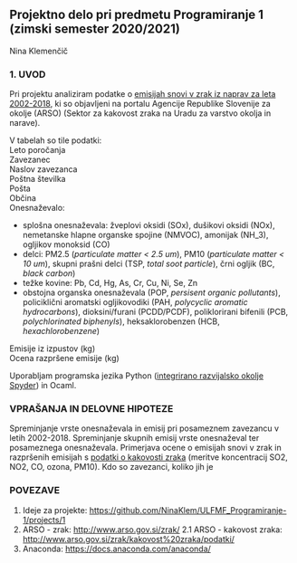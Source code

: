 ## Projektno delo pri predmetu Programiranje 1 (zimski semester 2020/2021) 

Nina Klemenčič

### 1. UVOD
Pri projektu analiziram podatke o [emisijah snovi v zrak iz naprav za leta 2002-2018](http://okolje.arso.gov.si/onesnazevanje_zraka/devices), ki so objavljeni na portalu Agencije Republike Slovenije za okolje (ARSO) (Sektor za kakovost zraka na Uradu za varstvo okolja in narave). 

V tabelah so tile podatki:  
Leto poročanja  
Zavezanec  
Naslov zavezanca  
Poštna številka  
Pošta  
Občina  
Onesnaževalo:  
  - splošna onesnaževala: žveplovi oksidi (SOx), dušikovi oksidi (NOx), nemetanske hlapne organske spojine (NMVOC), amonijak (NH_3), ogljikov monoksid (CO)  
  - delci: PM2.5 (*particulate matter < 2.5 um*), PM10 (*particulate matter < 10 um*), skupni prašni delci (TSP, *total soot particle*), črni ogljik (BC, *black carbon*)  
  - težke kovine: Pb, Cd, Hg, As, Cr, Cu, Ni, Se, Zn  
  - obstojna organska onesnaževala (POP, *persisent organic pollutants*), policiklični aromatski ogljikovodiki (PAH, *polycyclic aromatic hydrocarbons*), dioksini/furani (PCDD/PCDF), poliklorirani bifenili (PCB, *polychlorinated biphenyls*), heksaklorobenzen (HCB, *hexachlorobenzene*)  
  
Emisije iz izpustov (kg)  
Ocena razpršene emisije (kg)  

Uporabljam programska jezika Python ([integrirano razvijalsko okolje Spyder](https://www.spyder-ide.org/)) in Ocaml.

### VPRAŠANJA IN DELOVNE HIPOTEZE

Spreminjanje vrste onesnaževala in emisij pri posameznem zavezancu v letih 2002-2018.
Spreminjanje skupnih emisij vrste onesnaževal ter posameznega onesnaževala.
Primerjava ocene o emisijah snovi v zrak in razpršenih emisijah s [podatki o kakovosti zraka](http://www.arso.gov.si/zrak/kakovost%20zraka/podatki/) (meritve koncentracij SO2, NO2, CO, ozona, PM10). 
Kdo so zavezanci, koliko jih je

### POVEZAVE  
1. Ideje za projekte: https://github.com/NinaKlem/ULFMF_Programiranje-1/projects/1  
2. ARSO - zrak: http://www.arso.gov.si/zrak/ 
2.1 ARSO - kakovost zraka: http://www.arso.gov.si/zrak/kakovost%20zraka/podatki/
3. Anaconda: https://docs.anaconda.com/anaconda/
